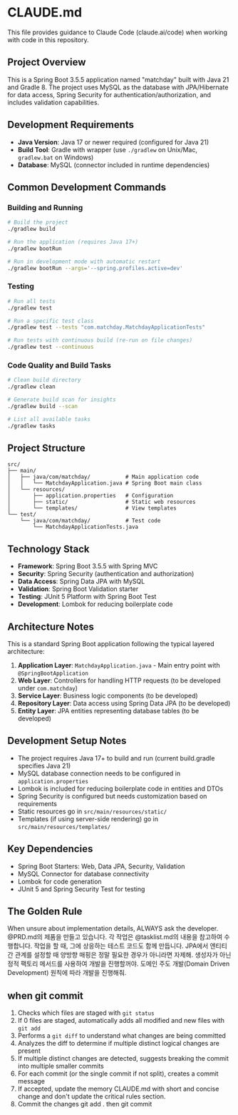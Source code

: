 # CLAUDE.md

This file provides guidance to Claude Code (claude.ai/code) when working with code in this repository.

## Project Overview

This is a Spring Boot 3.5.5 application named "matchday" built with Java 21 and Gradle 8. The project uses MySQL as the database with JPA/Hibernate for data access, Spring Security for authentication/authorization, and includes validation capabilities.

## Development Requirements

- **Java Version**: Java 17 or newer required (configured for Java 21)
- **Build Tool**: Gradle with wrapper (use `./gradlew` on Unix/Mac, `gradlew.bat` on Windows)
- **Database**: MySQL (connector included in runtime dependencies)

## Common Development Commands

### Building and Running
```bash
# Build the project
./gradlew build

# Run the application (requires Java 17+)
./gradlew bootRun

# Run in development mode with automatic restart
./gradlew bootRun --args='--spring.profiles.active=dev'
```

### Testing
```bash
# Run all tests
./gradlew test

# Run a specific test class
./gradlew test --tests "com.matchday.MatchdayApplicationTests"

# Run tests with continuous build (re-run on file changes)
./gradlew test --continuous
```

### Code Quality and Build Tasks
```bash
# Clean build directory
./gradlew clean

# Generate build scan for insights
./gradlew build --scan

# List all available tasks
./gradlew tasks
```

## Project Structure

```
src/
├── main/
│   ├── java/com/matchday/           # Main application code
│   │   └── MatchdayApplication.java # Spring Boot main class
│   └── resources/
│       ├── application.properties   # Configuration
│       ├── static/                  # Static web resources
│       └── templates/               # View templates
└── test/
    └── java/com/matchday/           # Test code
        └── MatchdayApplicationTests.java
```

## Technology Stack

- **Framework**: Spring Boot 3.5.5 with Spring MVC
- **Security**: Spring Security (authentication and authorization)
- **Data Access**: Spring Data JPA with MySQL
- **Validation**: Spring Boot Validation starter
- **Testing**: JUnit 5 Platform with Spring Boot Test
- **Development**: Lombok for reducing boilerplate code

## Architecture Notes

This is a standard Spring Boot application following the typical layered architecture:

1. **Application Layer**: `MatchdayApplication.java` - Main entry point with `@SpringBootApplication`
2. **Web Layer**: Controllers for handling HTTP requests (to be developed under `com.matchday`)
3. **Service Layer**: Business logic components (to be developed)
4. **Repository Layer**: Data access using Spring Data JPA (to be developed)
5. **Entity Layer**: JPA entities representing database tables (to be developed)

## Development Setup Notes

- The project requires Java 17+ to build and run (current build.gradle specifies Java 21)
- MySQL database connection needs to be configured in `application.properties`
- Lombok is included for reducing boilerplate code in entities and DTOs
- Spring Security is configured but needs customization based on requirements
- Static resources go in `src/main/resources/static/`
- Templates (if using server-side rendering) go in `src/main/resources/templates/`

## Key Dependencies

- Spring Boot Starters: Web, Data JPA, Security, Validation
- MySQL Connector for database connectivity
- Lombok for code generation
- JUnit 5 and Spring Security Test for testing

## The Golden Rule
When unsure about implementation details, ALWAYS ask the developer.
@PRD.md의 제품을 만들고 있습니다.
각 작업은 @tasklist.md의 내용을 참고하여 수행합니다.
작업을 할 때, 그에 상응하는 테스트 코드도 함께 만듭니다.
JPA에서 엔티티간 관계를 설정할 때 양방향 매핑은 정말 필요한 경우가 아니라면 자제해.
생성자가 아닌 정적 팩토리 메서드를 사용하여 개발을 진행할꺼야.
도메인 주도 개발(Domain Driven Development) 원칙에 따라 개발을 진행해줘.

## when git commit
1. Checks which files are staged with `git status`
2. If 0 files are staged, automatically adds all modified and new files with `git add`
3. Performs a `git diff` to understand what changes are being committed
4. Analyzes the diff to determine if multiple distinct logical changes are present
5. If multiple distinct changes are detected, suggests breaking the commit into multiple smaller commits
6. For each commit (or the single commit if not split), creates a commit message
7. If accepted, update the memory CLAUDE.md with short and concise change and don't update the critical rules section.
8. Commit the changes git add . then git commit